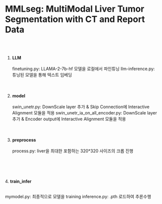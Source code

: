 # MMLseg: MultiModal Liver Tumor Segmentation with CT and Report Data

<br><br>

1. ****LLM****
<br><br>
finetuning.py: LLAMA-2-7b-hf 모델을 로컬에서 파인튜닝
llm-inference.py: 튜닝된 모델을 통해 텍스트 임베딩
<br><br><br><br>
2. ****model****
<br><br>
swin_unetr.py: DownScale layer 추가 & Skip Connection에 Interactive Alignment 모듈을 적용
swin_unetr_ia_on_all_encoder.py: DownScale layer 추가 & Encoder output에 Interactive Alignment 모듈을 적용
<br><br><br><br>
3. ****preprocess****
<br><br>
process.py: liver을 최대한 포함하는 320*320 사이즈의 크롭 진행

<br><br><br><br>
4. ****train_infer****
<br><br>

mymodel.py: 최종적으로 모델을 training
inference.py: .pth 로드하여 추론수행
<br><br><br><br>
